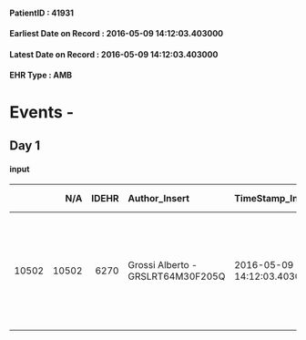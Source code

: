 
#### PatientID : 41931
#### Earliest Date on Record : 2016-05-09 14:12:03.403000
#### Latest Date on Record : 2016-05-09 14:12:03.403000
#### EHR Type : AMB

# Events - 

## Day 1

#### input
|       |    N/A |   IDEHR | Author_Insert                     | TimeStamp_Insert           | EHRType   |   PatientID |   IDDigitalSignDocument | persone_vicine   |   Unnamed: 0_x.1 |   IDANAMNESI_SOCIALE | Patient   | FamigliaAltro   | Paziente_T   | FamigliaAltro_T   |   Non_Rilevabile_x.1 | Note_Non_Rilevabile_x.1   | opt_Problemi   | ds_note_timori                                                    | chk_contr_sintomi   | opt_paziente_a   | opt_famiglia_a   | opt_adeguatezza   | opt_paziente_solo   | ds_note_con                                                                                              | opt_presente_assente   | Presenza_minori   | Caregiver_principale   | opt_capacita     | ds_familiari_coinv   | opt_risorse_ec   | ds_note_prio                                                                          | opt_paziente_ad   | opt_caregiver_ad   | Needs     | Domestic partnership   | Fragility                    |
|------:|-------:|--------:|:----------------------------------|:---------------------------|:----------|------------:|------------------------:|:-----------------|-----------------:|---------------------:|:----------|:----------------|:-------------|:------------------|---------------------:|:--------------------------|:---------------|:------------------------------------------------------------------|:--------------------|:-----------------|:-----------------|:------------------|:--------------------|:---------------------------------------------------------------------------------------------------------|:-----------------------|:------------------|:-----------------------|:-----------------|:---------------------|:-----------------|:--------------------------------------------------------------------------------------|:------------------|:-------------------|:----------|:-----------------------|:-----------------------------|
| 10502 |  10502 |    6270 | Grossi Alberto - GRSLRT64M30F205Q | 2016-05-09 14:12:03.403000 | AMB       |       41931 |                  359605 | N/A              |             3237 |                 2082 | Si#1      | Si#1            | No#0         | Si#1              |                    0 | NR                        | No#0           | La famiglia non vorrebbe che l'assistenza terminasse al domicilio | controllo sintomi#0 | Indefinite#2     | Congruenti#1     | Da valutare#2     | No#0                | Vive ospite della compagna Rosanna, un figlio di un primo matrimonio fuori casa collabora all'assistenza | Presente#1             | No#0              | compagna Rossana       | Incrementabile#1 | figlio Domenico      | Da valutare#2    | Pz sedato la famiglia chiede ricovero per non far terminare l'assistenza al domicilio | Totale#2          | Totale#2           | Clinici#0 | Coniuge/Convivente#0   | sovraccarico assistenziale#4 |


